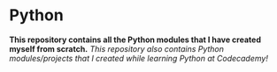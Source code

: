 # Python
**This repository contains all the Python modules that I have created myself from scratch.**
*This repository also contains Python modules/projects that I created while learning Python at Codecademy!*
